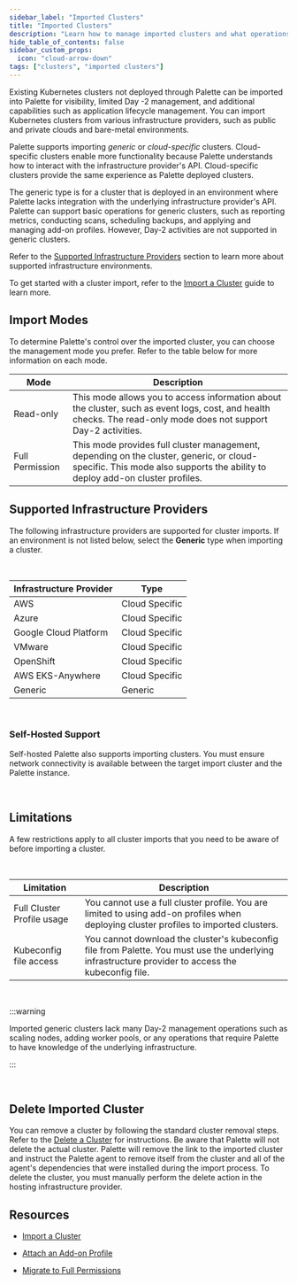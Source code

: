 ```yaml
---
sidebar_label: "Imported Clusters"
title: "Imported Clusters"
description: "Learn how to manage imported clusters and what operations are supported with Palette."
hide_table_of_contents: false
sidebar_custom_props: 
  icon: "cloud-arrow-down"
tags: ["clusters", "imported clusters"]
---
```


Existing Kubernetes clusters not deployed through Palette can be imported into Palette for visibility, limited Day -2 management, and additional capabilities such as application lifecycle management. You can import Kubernetes clusters from various infrastructure providers, such as public and private clouds and bare-metal environments.

Palette supports importing _generic_ or _cloud-specific_ clusters. Cloud-specific clusters enable more functionality because Palette understands how to interact with the infrastructure provider's API. Cloud-specific clusters provide the same experience as Palette deployed clusters. 

The generic type is for a cluster that is deployed in an environment where Palette lacks integration with the underlying infrastructure provider's API. Palette can support basic operations for generic clusters, such as reporting metrics, conducting scans, scheduling backups, and applying and managing add-on profiles. However, Day-2 activities are not supported in generic clusters. 


 Refer to the [Supported Infrastructure Providers](imported-clusters.md#supported-infrastructure-providers) section to learn more about supported infrastructure environments.


To get started with a cluster import, refer to the [Import a Cluster](cluster-import.md) guide to learn more.

## Import Modes

To determine Palette's control over the imported cluster, you can choose the management mode you prefer. Refer to the table below for more information on each mode.


| Mode | Description |
|---|---|
| Read-only| This mode allows you to access information about the cluster, such as event logs, cost, and health checks. The read-only mode does not support Day-2 activities. |
| Full Permission|  This mode provides full cluster management, depending on the cluster, generic, or cloud-specific. This mode also supports the ability to deploy add-on cluster profiles. |



## Supported Infrastructure Providers


The following infrastructure providers are supported for cluster imports. If an environment is not listed below, select the **Generic** type when importing a cluster. 

  
<br />

| Infrastructure Provider | Type |
|---|---| 
| AWS | Cloud Specific |
| Azure | Cloud Specific | 
| Google Cloud Platform | Cloud Specific |
| VMware | Cloud Specific | 
|OpenShift |Cloud Specific | 
| AWS EKS-Anywhere | Cloud Specific | 
| Generic| Generic|


<br />

### Self-Hosted Support

Self-hosted Palette also supports importing clusters. You must ensure network connectivity is available between the target import cluster and the Palette instance.

<br />

## Limitations

A few restrictions apply to all cluster imports that you need to be aware of before importing a cluster.

<br />

| Limitation | Description|
|---|---|
| Full Cluster Profile usage|  You cannot use a full cluster profile. You are limited to using add-on profiles when deploying cluster profiles to imported clusters.|
| Kubeconfig file access| You cannot download the cluster's kubeconfig file from Palette. You must use the underlying infrastructure provider to access the kubeconfig file.|


<br />


:::warning

Imported generic clusters lack many Day-2 management operations such as scaling nodes, adding worker pools, or any operations that require Palette to have knowledge of the underlying infrastructure.

:::

<br />

## Delete Imported Cluster

You can remove a cluster by following the standard cluster removal steps. Refer to the [Delete a Cluster](../cluster-management/remove-clusters.md) for instructions. Be aware that Palette will not delete the actual cluster. Palette will remove the link to the imported cluster and instruct the Palette agent to remove itself from the cluster and all of the agent's dependencies that were installed during the import process. To delete the cluster, you must manually perform the delete action in the hosting infrastructure provider. 


## Resources

- [Import a Cluster](cluster-import.md)


- [Attach an Add-on Profile](attach-add-on-profile.md)


- [Migrate to Full Permissions](migrate-full-permissions.md)



